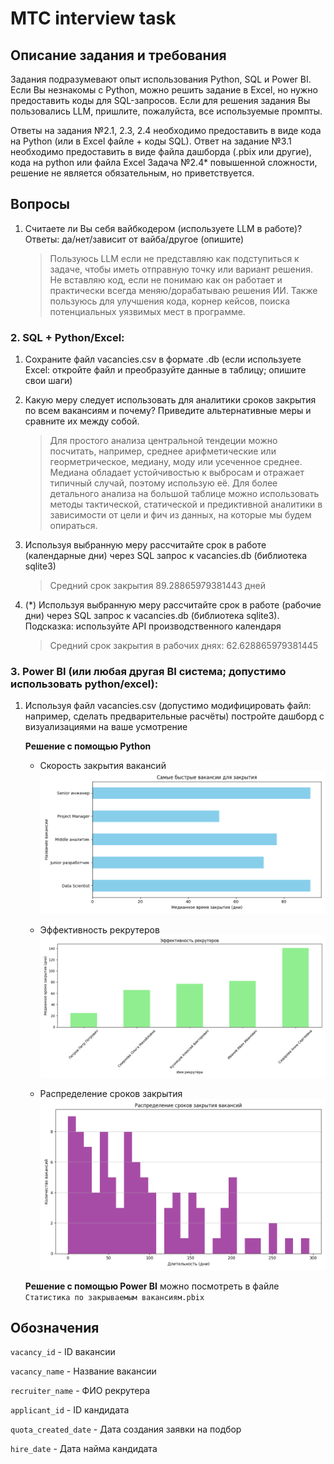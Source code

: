 # MTC interview task

## Описание задания и требования
Задания подразумевают опыт использования Python, SQL и Power BI. Если Вы незнакомы с Python, можно решить задание в Excel, но нужно предоставить коды для SQL-запросов. Если для решения задания Вы пользовались LLM, пришлите, пожалуйста, все используемые промпты.

Ответы на задания №2.1, 2.3, 2.4 необходимо предоставить в виде кода на Python (или в Excel файле + коды SQL). 
Ответ на задание №3.1 необходимо предоставить в виде файла дашборда (.pbix или другие), кода на python или файла Excel
Задача №2.4* повышенной сложности, решение не является обязательным, но приветствуется.

## Вопросы

1. Считаете ли Вы себя вайбкодером (используете LLM в работе)? 
Ответы: да/нет/зависит от вайба/другое (опишите)

    > Пользуюсь LLM если не представляю как подступиться к задаче, чтобы иметь отправную точку или вариант решения. Не вставляю код, если не понимаю как он работает и практически всегда меняю/дорабатываю решения ИИ. Также пользуюсь для улучшения кода, корнер кейсов, поиска потенциальных уязвимых мест в программе.

### 2. SQL + Python/Excel:

1. Сохраните файл vacancies.csv в формате .db (если используете Excel: откройте файл и преобразуйте данные в таблицу; опишите свои шаги)

2. Какую меру следует использовать для аналитики сроков закрытия по всем вакансиям и почему? Приведите альтернативные меры и сравните их между собой.

    > Для простого анализа центральной тендеции можно посчитать, например, среднее арифметические или георметрическое, медиану, моду или усеченное среднее. Медиана обладает устойчивостью к выбросам и отражает типичный случай, поэтому использую её. Для более детального анализа на большой таблице можно использовать методы тактической, статической и предиктивной аналитики в зависимости от цели и фич из данных, на которые мы будем опираться.

3. Используя выбранную меру рассчитайте срок в работе (календарные дни) через SQL запрос к vacancies.db  (библиотека sqlite3)

    > Средний срок закрытия 89.28865979381443 дней

4. (*) Используя выбранную меру рассчитайте срок в работе (рабочие дни) через SQL запрос к vacancies.db (библиотека sqlite3). 
Подсказка: используйте API производственного календаря

    > Средний срок закрытия в рабочих днях: 62.628865979381445

### 3. Power BI (или любая другая BI система; допустимо использовать python/excel):

1. Используя файл vacancies.csv (допустимо модифицировать файл: например, сделать предварительные расчёты) постройте дашборд с визуализациями на ваше усмотрение

    **Решение с помощью Python**

    - Скорость закрытия вакансий
    ![Скорость закрытия вакансий](pics/vacancies.png)

    - Эффективность рекрутеров
    ![Эффективность рекрутеров](pics/efficiency.png)

    - Распределение сроков закрытия
    ![Скорость закрытия вакансий](pics/duration.png)

    **Решение с помощью Power BI** можно посмотреть в файле `Статистика по закрываемым вакансиям.pbix`

## Обозначения

`vacancy_id` - ID вакансии

`vacancy_name` - Название вакансии

`recruiter_name` - ФИО рекрутера

`applicant_id` - ID кандидата

`quota_created_date` - Дата создания заявки на подбор

`hire_date` - Дата найма кандидата